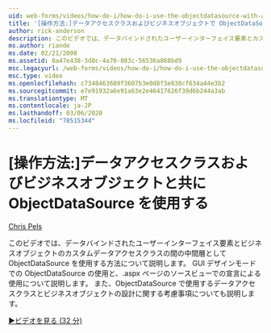 ```yaml
---
uid: web-forms/videos/how-do-i/how-do-i-use-the-objectdatasource-with-a-data-access-class-and-business-object
title: '[操作方法:]データアクセスクラスおよびビジネスオブジェクトで ObjectDataSource を使用する |Microsoft Docs'
author: rick-anderson
description: このビデオでは、データバインドされたユーザーインターフェイス要素とカスタムデータの間の中間層として ObjectDataSource を使用する方法について説明します。
ms.author: riande
ms.date: 02/21/2008
ms.assetid: 8a47e438-3d8c-4a70-803c-56536a868bd9
msc.legacyurl: /web-forms/videos/how-do-i/how-do-i-use-the-objectdatasource-with-a-data-access-class-and-business-object
msc.type: video
ms.openlocfilehash: c7348463689f3607b3e0d8f3e830cf634a44e3b2
ms.sourcegitcommit: e7e91932a6e91a63e2e46417626f39d6b244a3ab
ms.translationtype: MT
ms.contentlocale: ja-JP
ms.lasthandoff: 03/06/2020
ms.locfileid: "78515344"
---
```

# <a name="how-do-i-use-the-objectdatasource-with-a-data-access-class-and-business-object"></a>[操作方法:]データアクセスクラスおよびビジネスオブジェクトと共に ObjectDataSource を使用する

[Chris Pels](https://twitter.com/chrispels)

このビデオでは、データバインドされたユーザーインターフェイス要素とビジネスオブジェクトのカスタムデータアクセスクラスの間の中間層として ObjectDataSource を使用する方法について説明します。 GUI デザインモードでの ObjectDataSource の使用と、.aspx ページのソースビューでの宣言による使用について説明します。 また、ObjectDataSource で使用するデータアクセスクラスとビジネスオブジェクトの設計に関する考慮事項についても説明します。

[&#9654;ビデオを見る (32 分)](https://channel9.msdn.com/Blogs/ASP-NET-Site-Videos/how-do-i-use-the-objectdatasource-with-a-data-access-class-and-business-object)
